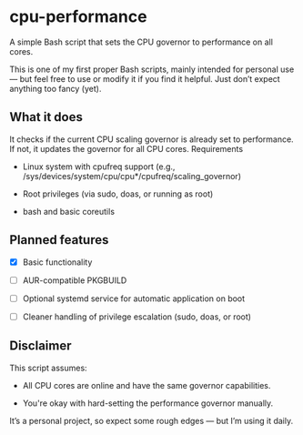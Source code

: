 # cpu-performance
A simple Bash script that sets the CPU governor to performance on all cores.

This is one of my first proper Bash scripts, mainly intended for personal use — but feel free to use or modify it if you find it helpful.
Just don’t expect anything too fancy (yet).

## What it does

It checks if the current CPU scaling governor is already set to performance. If not, it updates the governor for all CPU cores.
Requirements

* Linux system with cpufreq support (e.g., /sys/devices/system/cpu/cpu*/cpufreq/scaling_governor)

* Root privileges (via sudo, doas, or running as root)

* bash and basic coreutils

## Planned features

- [x] Basic functionality

- [ ] AUR-compatible PKGBUILD

- [ ] Optional systemd service for automatic application on boot

- [ ] Cleaner handling of privilege escalation (sudo, doas, or root)

## Disclaimer

This script assumes:

* All CPU cores are online and have the same governor capabilities.

* You're okay with hard-setting the performance governor manually.

It’s a personal project, so expect some rough edges — but I’m using it daily.
